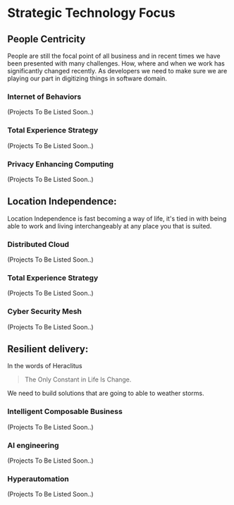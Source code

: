 # Strategic Technology Focus
  
## People Centricity

People are still the focal point of all business and in recent times we have been presented with many challenges. How, where and when we work has significantly changed recently. As developers we need to make sure we are playing our part in digitizing things in software domain.

### Internet of Behaviors

(Projects To Be Listed Soon..)

### Total Experience Strategy

(Projects To Be Listed Soon..)

### Privacy Enhancing Computing

(Projects To Be Listed Soon..)

## Location Independence:

Location Independence is fast becoming a way of life, it's tied in with being able to work and living interchangeably at any place you that is suited.

### Distributed Cloud
(Projects To Be Listed Soon..)

### Total Experience Strategy
(Projects To Be Listed Soon..)

### Cyber Security Mesh
(Projects To Be Listed Soon..)

## Resilient delivery:
In the words of Heraclitus 
> The Only Constant in Life Is Change.

We need to build solutions that are going to able to weather storms.

### Intelligent Composable Business
(Projects To Be Listed Soon..)

### AI engineering
(Projects To Be Listed Soon..)

### Hyperautomation
(Projects To Be Listed Soon..)
